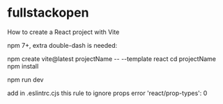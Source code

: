 # fullstackopen

How to create a React project with Vite

npm 7+, extra double-dash is needed:

npm create vite@latest projectName -- --template react
cd projectName
npm install

npm run dev

add in .eslintrc.cjs this rule to ignore props error
'react/prop-types': 0